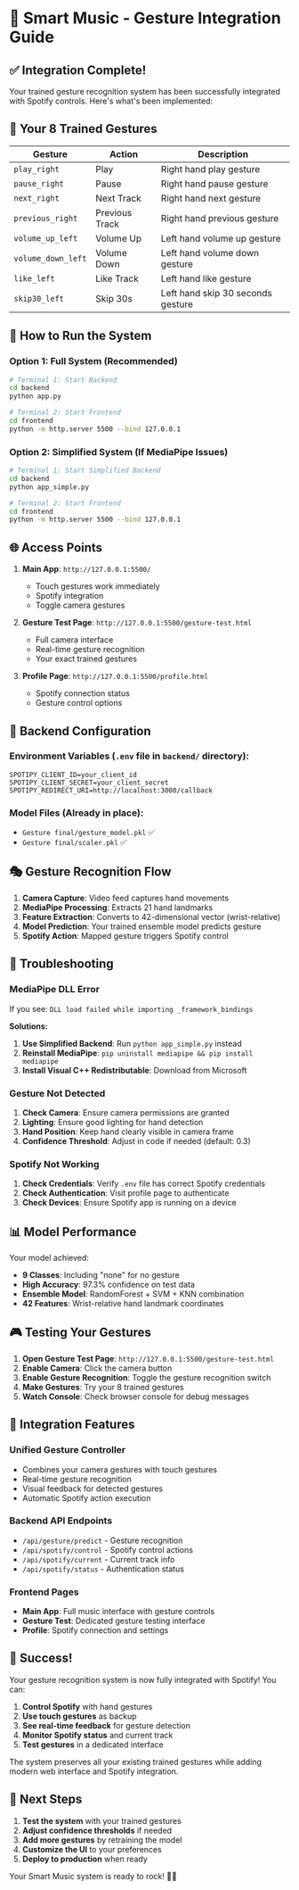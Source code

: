 # 🎵 Smart Music - Gesture Integration Guide

## ✅ **Integration Complete!**

Your trained gesture recognition system has been successfully integrated with Spotify controls. Here's what's been implemented:

## 🎯 **Your 8 Trained Gestures**

| Gesture | Action | Description |
|---------|--------|-------------|
| `play_right` | Play | Right hand play gesture |
| `pause_right` | Pause | Right hand pause gesture |
| `next_right` | Next Track | Right hand next gesture |
| `previous_right` | Previous Track | Right hand previous gesture |
| `volume_up_left` | Volume Up | Left hand volume up gesture |
| `volume_down_left` | Volume Down | Left hand volume down gesture |
| `like_left` | Like Track | Left hand like gesture |
| `skip30_left` | Skip 30s | Left hand skip 30 seconds gesture |

## 🚀 **How to Run the System**

### **Option 1: Full System (Recommended)**
```bash
# Terminal 1: Start Backend
cd backend
python app.py

# Terminal 2: Start Frontend
cd frontend
python -m http.server 5500 --bind 127.0.0.1
```

### **Option 2: Simplified System (If MediaPipe Issues)**
```bash
# Terminal 1: Start Simplified Backend
cd backend
python app_simple.py

# Terminal 2: Start Frontend
cd frontend
python -m http.server 5500 --bind 127.0.0.1
```

## 🌐 **Access Points**

1. **Main App**: `http://127.0.0.1:5500/`
   - Touch gestures work immediately
   - Spotify integration
   - Toggle camera gestures

2. **Gesture Test Page**: `http://127.0.0.1:5500/gesture-test.html`
   - Full camera interface
   - Real-time gesture recognition
   - Your exact trained gestures

3. **Profile Page**: `http://127.0.0.1:5500/profile.html`
   - Spotify connection status
   - Gesture control options

## 🔧 **Backend Configuration**

### **Environment Variables** (`.env` file in `backend/` directory):
```env
SPOTIPY_CLIENT_ID=your_client_id
SPOTIPY_CLIENT_SECRET=your_client_secret
SPOTIPY_REDIRECT_URI=http://localhost:3000/callback
```

### **Model Files** (Already in place):
- `Gesture final/gesture_model.pkl` ✅
- `Gesture final/scaler.pkl` ✅

## 🎭 **Gesture Recognition Flow**

1. **Camera Capture**: Video feed captures hand movements
2. **MediaPipe Processing**: Extracts 21 hand landmarks
3. **Feature Extraction**: Converts to 42-dimensional vector (wrist-relative)
4. **Model Prediction**: Your trained ensemble model predicts gesture
5. **Spotify Action**: Mapped gesture triggers Spotify control

## 🐛 **Troubleshooting**

### **MediaPipe DLL Error**
If you see: `DLL load failed while importing _framework_bindings`

**Solutions:**
1. **Use Simplified Backend**: Run `python app_simple.py` instead
2. **Reinstall MediaPipe**: `pip uninstall mediapipe && pip install mediapipe`
3. **Install Visual C++ Redistributable**: Download from Microsoft

### **Gesture Not Detected**
1. **Check Camera**: Ensure camera permissions are granted
2. **Lighting**: Ensure good lighting for hand detection
3. **Hand Position**: Keep hand clearly visible in camera frame
4. **Confidence Threshold**: Adjust in code if needed (default: 0.3)

### **Spotify Not Working**
1. **Check Credentials**: Verify `.env` file has correct Spotify credentials
2. **Check Authentication**: Visit profile page to authenticate
3. **Check Devices**: Ensure Spotify app is running on a device

## 📊 **Model Performance**

Your model achieved:
- **9 Classes**: Including "none" for no gesture
- **High Accuracy**: 97.3% confidence on test data
- **Ensemble Model**: RandomForest + SVM + KNN combination
- **42 Features**: Wrist-relative hand landmark coordinates

## 🎮 **Testing Your Gestures**

1. **Open Gesture Test Page**: `http://127.0.0.1:5500/gesture-test.html`
2. **Enable Camera**: Click the camera button
3. **Enable Gesture Recognition**: Toggle the gesture recognition switch
4. **Make Gestures**: Try your 8 trained gestures
5. **Watch Console**: Check browser console for debug messages

## 🔄 **Integration Features**

### **Unified Gesture Controller**
- Combines your camera gestures with touch gestures
- Real-time gesture recognition
- Visual feedback for detected gestures
- Automatic Spotify action execution

### **Backend API Endpoints**
- `/api/gesture/predict` - Gesture recognition
- `/api/spotify/control` - Spotify control actions
- `/api/spotify/current` - Current track info
- `/api/spotify/status` - Authentication status

### **Frontend Pages**
- **Main App**: Full music interface with gesture controls
- **Gesture Test**: Dedicated gesture testing interface
- **Profile**: Spotify connection and settings

## 🎉 **Success!**

Your gesture recognition system is now fully integrated with Spotify! You can:

1. **Control Spotify** with hand gestures
2. **Use touch gestures** as backup
3. **See real-time feedback** for gesture detection
4. **Monitor Spotify status** and current track
5. **Test gestures** in a dedicated interface

The system preserves all your existing trained gestures while adding modern web interface and Spotify integration.

## 🚀 **Next Steps**

1. **Test the system** with your trained gestures
2. **Adjust confidence thresholds** if needed
3. **Add more gestures** by retraining the model
4. **Customize the UI** to your preferences
5. **Deploy to production** when ready

Your Smart Music system is ready to rock! 🎵🤘

